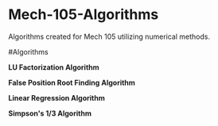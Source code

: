 # Mech-105-Algorithms
Algorithms created for Mech 105 utilizing numerical methods.


#Algorithms

**LU Factorization Algorithm**

**False Position Root Finding Algorithm**

**Linear Regression Algorithm**

**Simpson's 1/3 Algorithm**

